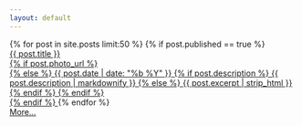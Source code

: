 ```yaml
---
layout: default
---
```

<!-- <div class="content full-bleed intro">
  Welcome to my homepage!!1
</div> -->
<div class="posts">
  <div class="content full-bleed" id="recent-posts">
  {% for post in site.posts limit:50 %}
  {% if post.published == true %}
   <a href="{{ post.url }}" class="post-excerpt{% if post.photo_url %} photo{% endif %}">
      <div class="padded-content">
        <div class="title">{{ post.title }}</div>
      {% if post.photo_url %}
        <div class="image" style="background-image:url('{{ post.photo_url }}')"></div>
      {% else %}
        <!-- <div class="title">{{ post.title }}</div> -->
        <info datetime="{{ page.date | date: "%Y-%m-%d" }}">
          {{ post.date | date: "%b %Y" }}
        </info>
        {% if post.description %}
        <span class="body">{{ post.description | markdownify }}</span>
        {% else %}
        <span class="body">{{ post.excerpt | strip_html }}</span>
        {% endif %}
      {% endif %}<!-- post.photo_url -->
      </div>
        {% endif %}
    </a>{% endfor %}
    <div class="breaker"></div>
    <div class="end">
      <a href="/archive/">More...</a>
    </div>
  </div>
</div>
<script type="text/javascript">
(function(){

var columns = null;

function f(){
  var cols = window.innerWidth >= 890 ? 2 : 1;
  if (columns === cols) { return; }
  columns = cols;
  // if (cols === 2) console.log('switch to multi-column');
  // else            console.log('switch to single-column');

  var posts = document.getElementById('recent-posts');
  var childNodes = posts.childNodes, i, L = childNodes.length, node, h,
      col_width, col0_y, col1_y, col1_x,
      origin = {x:0, y:0}, node_count = 0, is_col0, row0_max_y = 0;

  posts.style.position = (columns === 1) ? null : 'relative';

  for (i = 0; i !== L; ++i) {
    node = childNodes[i];
    if (node.nodeType === Node.ELEMENT_NODE) {
      if (node.className === 'breaker') {
        if (columns === 1) {
          node.style.height = null;
        } else {
          node.style.height = Math.max(col0_y, col1_y) + 'px';
        }
        break;
      }
      if (columns === 1) {
        node.style.position = null;
        node.style.top = null;
        node.style.left = null;
        node.style.width = null;
        continue;
      }
      node.style.position = 'absolute';
      if (col0_y === undefined) {
        origin.x = node.offsetLeft;
        origin.y = node.offsetTop;
        col_width = node.clientWidth;
        col0_y = origin.y + node.clientHeight;
        row0_max_y = col0_y;
        node.style.top = '0px';
        node.style.left = '0px';
        node.style.width = col_width + 'px';
        //node.style.border = '1px solid red'
      } else {
        if (col1_y === undefined) {
          col1_y = origin.y + node.clientHeight;
          col1_x = origin.x + node.clientWidth;
          if (col1_y > row0_max_y) {
            row0_max_y = col1_y;
          }
          node.style.top = '0px';
          node.style.left = col1_x + 'px';
          node.style.width = col_width + 'px';
        } else {
          // node.style.position = 'absolute';
          is_col0 = (node_count % 2) === 0;
          node.style.width = col_width + 'px';
          if (is_col0) {
            node.style.left = origin.x + 'px';
            node.style.top = col0_y + 'px';
            node.setAttribute('data-height', node.clientHeight);
            col0_y += node.clientHeight;
            node.classList.add('col0');
          } else {
            node.style.left = col1_x + 'px';
            node.style.top = col1_y + 'px';
            node.setAttribute('data-height', node.clientHeight);
            col1_y += node.clientHeight;
            node.classList.add('col1');
          }
        }
      }
      ++node_count;
    }
  }
}

function setup(){
  f();
  var onresize = f;
  // var timer = null;
  // function onresize() {
  //   if (timer !== null) { return; }
  //   timer = setTimeout(function(){ timer = null; f(); }, 100);
  // }
  if (window.addEventListener) {
    window.addEventListener('resize', onresize);
  } else {
    window.attachEvent('resize', onresize);
  }
}

// if (window.addEventListener) {
//   window.addEventListener('DOMContentLoaded', setup);
// } else {
//   window.attachEvent('onload', setup);
// }

window.initFuncs.push(setup);

})();
</script>
